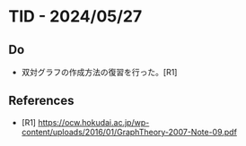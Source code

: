 # TID - 2024/05/27
<!--
## Learnings
- 
- 
-->


## Do
- 双対グラフの作成方法の復習を行った。[R1]


<!--
## Reflections & Insights
- 
- 
-->

<!--
## Plans for Tomorrow
- 
- 
-->

## References
- [R1] https://ocw.hokudai.ac.jp/wp-content/uploads/2016/01/GraphTheory-2007-Note-09.pdf

